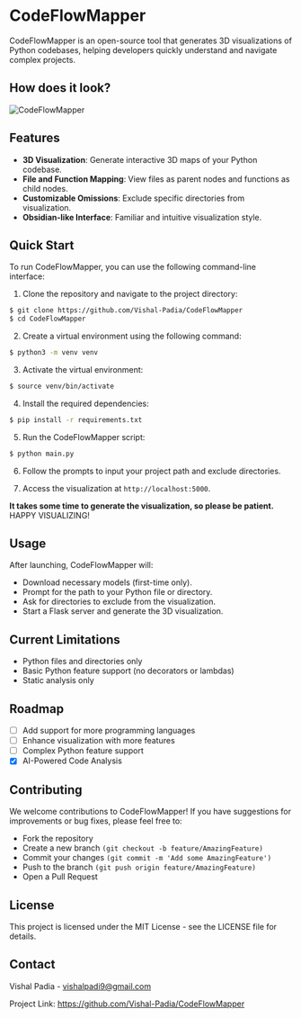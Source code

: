 # CodeFlowMapper

CodeFlowMapper is an open-source tool that generates 3D visualizations of Python codebases, helping developers quickly understand and navigate complex projects.

## How does it look?
![CodeFlowMapper]()

## Features

- **3D Visualization**: Generate interactive 3D maps of your Python codebase.
- **File and Function Mapping**: View files as parent nodes and functions as child nodes.
- **Customizable Omissions**: Exclude specific directories from visualization.
- **Obsidian-like Interface**: Familiar and intuitive visualization style.

## Quick Start
To run CodeFlowMapper, you can use the following command-line interface:
1. Clone the repository and navigate to the project directory:
```bash
$ git clone https://github.com/Vishal-Padia/CodeFlowMapper
$ cd CodeFlowMapper
```
2. Create a virtual environment using the following command:
```bash
$ python3 -m venv venv
``` 
3. Activate the virtual environment:
```bash
$ source venv/bin/activate
```
4. Install the required dependencies:
```bash
$ pip install -r requirements.txt
```
5. Run the CodeFlowMapper script:
```bash
$ python main.py
```
6. Follow the prompts to input your project path and exclude directories.

7. Access the visualization at `http://localhost:5000`.

 **It takes some time to generate the visualization, so please be patient.**
HAPPY VISUALIZING! 


## Usage

After launching, CodeFlowMapper will:
- Download necessary models (first-time only).
- Prompt for the path to your Python file or directory.
- Ask for directories to exclude from the visualization.
- Start a Flask server and generate the 3D visualization.

## Current Limitations

- Python files and directories only
- Basic Python feature support (no decorators or lambdas)
- Static analysis only

## Roadmap
- [ ] Add support for more programming languages
- [ ] Enhance visualization with more features
- [ ] Complex Python feature support
- [x] AI-Powered Code Analysis

## Contributing
We welcome contributions to CodeFlowMapper! If you have suggestions for improvements or bug fixes, please feel free to:

- Fork the repository
- Create a new branch `(git checkout -b feature/AmazingFeature)`
- Commit your changes `(git commit -m 'Add some AmazingFeature')`
- Push to the branch `(git push origin feature/AmazingFeature)`
- Open a Pull Request

## License
This project is licensed under the MIT License - see the LICENSE file for details.

## Contact
Vishal Padia - vishalpadi9@gmail.com

Project Link: https://github.com/Vishal-Padia/CodeFlowMapper